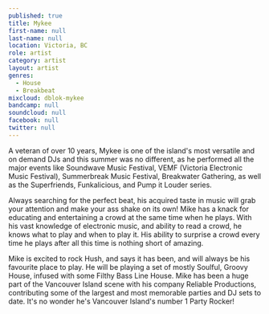 ```yaml
---
published: true
title: Mykee
first-name: null
last-name: null
location: Victoria, BC
role: artist
category: artist
layout: artist
genres: 
  - House
  - Breakbeat
mixcloud: dblok-mykee
bandcamp: null
soundcloud: null
facebook: null
twitter: null
---
```


A veteran of over 10 years, Mykee is one of the island's most versatile and on demand DJs and this summer was no different, as he performed all the major events like Soundwave Music Festival, VEMF (Victoria Electronic Music Festival), Summerbreak Music Festival, Breakwater Gathering, as well as the Superfriends, Funkalicious, and Pump it Louder series.

Always searching for the perfect beat, his acquired taste in music will grab your attention and make your ass shake on its own! Mike has a knack for educating and entertaining a crowd at the same time when he plays. With his vast knowledge of electronic music, and ability to read a crowd, he knows what to play and when to play it. His ability to surprise a crowd every time he plays after all this time is nothing short of amazing.

Mike is excited to rock Hush, and says it has been, and will always be his favourite place to play. He will be playing a set of mostly Soulful, Groovy House, infused with some Filthy Bass Line House. Mike has been a huge part of the Vancouver Island scene with his company Reliable Productions, contributing some of the largest and most memorable parties and DJ sets to date. It's no wonder he's Vancouver Island's number 1 Party Rocker!